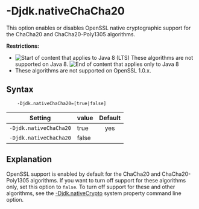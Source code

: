 <!--
* Copyright (c) 2017, 2021 IBM Corp. and others
*
* This program and the accompanying materials are made
* available under the terms of the Eclipse Public License 2.0
* which accompanies this distribution and is available at
* https://www.eclipse.org/legal/epl-2.0/ or the Apache
* License, Version 2.0 which accompanies this distribution and
* is available at https://www.apache.org/licenses/LICENSE-2.0.
*
* This Source Code may also be made available under the
* following Secondary Licenses when the conditions for such
* availability set forth in the Eclipse Public License, v. 2.0
* are satisfied: GNU General Public License, version 2 with
* the GNU Classpath Exception [1] and GNU General Public
* License, version 2 with the OpenJDK Assembly Exception [2].
*
* [1] https://www.gnu.org/software/classpath/license.html
* [2] http://openjdk.java.net/legal/assembly-exception.html
*
* SPDX-License-Identifier: EPL-2.0 OR Apache-2.0 OR GPL-2.0 WITH
* Classpath-exception-2.0 OR LicenseRef-GPL-2.0 WITH Assembly-exception
-->

# -Djdk.nativeChaCha20

This option enables or disables OpenSSL native cryptographic support for the ChaCha20 and ChaCha20-Poly1305 algorithms.

<i class="fa fa-exclamation-triangle" aria-hidden="true"></i> **Restrictions:**

- ![Start of content that applies to Java 8 (LTS)](cr/java8.png) These algorithms are not supported on Java 8. ![End of content that applies only to Java 8](cr/java_close_lts.png)
- These algorithms are not supported on OpenSSL 1.0.x.


## Syntax

        -Djdk.nativeChaCha20=[true|false]


| Setting           | value    | Default                                                                        |
|-------------------|----------|:------------------------------------------------------------------------------:|
| `-Djdk.nativeChaCha20` | true     | <i class="fa fa-check" aria-hidden="true"></i><span class="sr-only">yes</span> |
| `-Djdk.nativeChaCha20` | false    |                                                                                |

## Explanation

OpenSSL support is enabled by default for the ChaCha20 and ChaCha20-Poly1305 algorithms. If you want to turn off support for these algorithms only, set this option to `false`. To turn off support for these and other algorithms, see the [-Djdk.nativeCrypto](djdknativecrypto.md) system property command line option.




<!-- ==== END OF TOPIC ==== djdknativechacha20.md ==== -->
